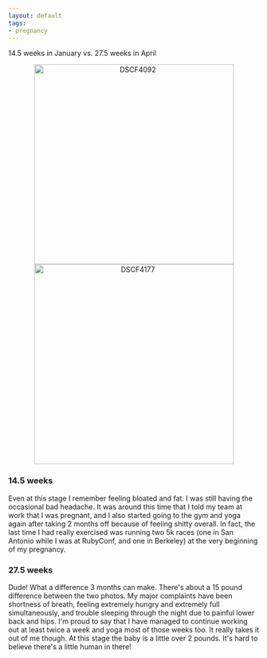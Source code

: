 ```yaml
---
layout: default
tags:
- pregnancy
---
```


<p class="text-center">14.5 weeks in January vs. 27.5 weeks in April</p>
<center>
  <a data-flickr-embed="true"  href="https://www.flickr.com/photos/emmafern/24639650709/in/album-72157659993499353/" title="DSCF4092"><img src="https://farm2.staticflickr.com/1545/24639650709_7773e30b86_z.jpg" width="400" alt="DSCF4092"></a><script async src="//embedr.flickr.com/assets/client-code.js" charset="utf-8"></script><a data-flickr-embed="true"  href="https://www.flickr.com/photos/emmafern/26201068824/in/album-72157659993499353/" title="DSCF4177"><img src="https://farm8.staticflickr.com/7263/26201068824_9912bbd090_z.jpg" width="400" alt="DSCF4177"></a><script async src="//embedr.flickr.com/assets/client-code.js" charset="utf-8"></script>
</center>

### 14.5 weeks

Even at this stage I remember feeling bloated and fat. I was still having the occasional bad headache. It was around this time that I told my team at work that I was pregnant, and I also started going to the gym and yoga again after taking 2 months off because of feeling shitty overall. In fact, the last time I had really exercised was running two 5k races (one in San Antonio while I was at RubyConf, and one in Berkeley) at the very beginning of my pregnancy.

### 27.5 weeks

Dude! What a difference 3 months can make. There's about a 15 pound difference between the two photos. My major complaints have been shortness of breath, feeling extremely hungry and extremely full simultaneously, and trouble sleeping through the night due to painful lower back and hips. I'm proud to say that I have managed to continue working out at least twice a week and yoga most of those weeks too. It really takes it out of me though. At this stage the baby is a little over 2 pounds. It's hard to believe there's a little human in there!
